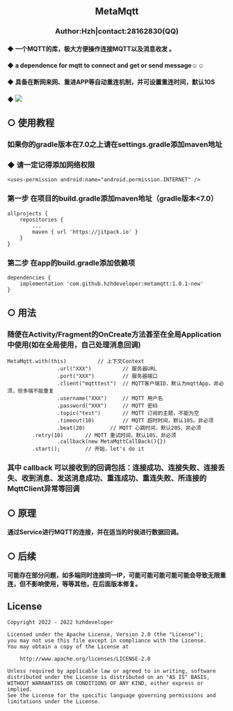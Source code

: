 ## <p align="center"> MetaMqtt</p>
### <p align="center"> Author:Hzh|contact:28162830(QQ)</p>
#### ◆ 一个MQTT的库，极大方便操作连接MQTT以及消息收发 。
#### ◆ a dependence for mqtt to connect and get or send message☺☺
#### ◆ 具备在断网来网、重进APP等自动重连机制，并可设置重连时间，默认10S
#### ◆ [![](https://jitpack.io/v/hzhdeveloper/metamqtt.svg)](https://jitpack.io/#hzhdeveloper/metamqtt)

## ○ 使用教程
### 如果你的gradle版本在7.0之上请在settings.gradle添加maven地址
### ◆ 请一定记得添加网络权限
```
<uses-permission android:name="android.permission.INTERNET" />
```
### 第一步 在项目的build.gradle添加maven地址（gradle版本<7.0）
```
allprojects {
	repositories {
		...
		maven { url 'https://jitpack.io' }
	}
}
```
### 第二步 在app的build.gradle添加依赖项
```
dependencies {
	implementation 'com.github.hzhdeveloper:metamqtt:1.0.1-new'
}
```
## ○ 用法
### 随便在Activity/Fragment的OnCreate方法甚至在全局Application中使用(如在全局使用，自己处理消息回调)
```
MetaMqtt.with(this)			 // 上下文Context
                .url("XXX") 		 // 服务器URL
                .port("XXX")		 // 服务器端口
                .client("mqtttest")	 // MQTT客户端ID，默认为mqttApp，非必须，但多端不能重复
                .username("XXX")	 // MQTT 用户名
                .password("XXX")	 // MQTT 密码
                .topic("test")		 // MQTT 订阅的主题，不能为空
                .timeout(10)		 // MQTT 超时时间，默认10S，非必须
                .beat(20)		 // MQTT 心跳时间，默认20S，非必须
		.retry(10)		 // MQTT 重试时间，默认10S，非必须
                .callback(new MetaMqttCallBack(){})
		.start();		 // 开始，let's do it
```
### 其中 callback 可以接收到的回调包括：连接成功、连接失败、连接丢失、收到消息、发送消息成功、重连成功、重连失败、所连接的MqttClient异常等回调
## ○ 原理
#### 通过Service进行MQTT的连接，并在适当的时侯进行数据回调。
## ○ 后续
#### 可能存在部分问题，如多端同时连接同一IP，可能可能可能可能可能会导致无限重连，但不影响使用，等等其他，在后面版本修复。
## License
```
Copyright 2022 - 2022 hzhdeveloper

Licensed under the Apache License, Version 2.0 (the "License");
you may not use this file except in compliance with the License.
You may obtain a copy of the License at

    http://www.apache.org/licenses/LICENSE-2.0

Unless required by applicable law or agreed to in writing, software
distributed under the License is distributed on an "AS IS" BASIS,
WITHOUT WARRANTIES OR CONDITIONS OF ANY KIND, either express or implied.
See the License for the specific language governing permissions and
limitations under the License.
```
